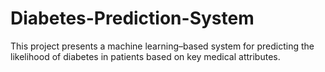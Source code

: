 # Diabetes-Prediction-System
This project presents a machine learning–based system for predicting the likelihood of diabetes in patients based on key medical attributes.
